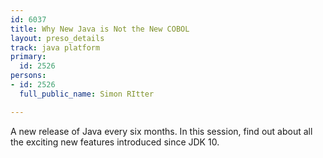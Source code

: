```yaml
---
id: 6037
title: Why New Java is Not the New COBOL
layout: preso_details
track: java platform
primary:
  id: 2526
persons:
- id: 2526
  full_public_name: Simon RItter

---
```

A new release of Java every six months. In this session, find out about all the exciting new features introduced since JDK 10.